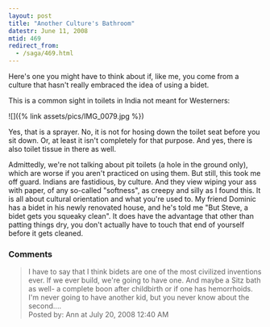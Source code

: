 ```yaml
---
layout: post
title: "Another Culture's Bathroom"
datestr: June 11, 2008
mtid: 469
redirect_from:
  - /saga/469.html
---
```


Here's one you might have to think about if, like me, you come from a culture that hasn't really embraced the idea of using a bidet.

This is a common sight in toilets in India not meant for Westerners:

![]({% link assets/pics/IMG_0079.jpg %})

Yes, that is a sprayer.  No, it is not for hosing down the toilet seat before you sit down.  Or, at least it isn't completely for that purpose.  And yes, there is also toilet tissue in there as well.

Admittedly, we're not talking about pit toilets (a hole in the ground only), which are worse if you aren't practiced on using them.  But still, this took me off guard.  Indians are fastidious, by culture.  And they view wiping your ass with paper, of any so-called "softness", as creepy and silly as I found this.  It is all about cultural orientation and what you're used to.  My friend Dominic has a bidet in his newly renovated house, and he's told me "But Steve, a bidet gets you squeaky clean".  It does have the advantage that other than patting things dry, you don't actually have to touch that end of yourself before it gets cleaned.

### Comments

<blockquote>
I have to say that I think bidets are one of the most civilized inventions ever.  If we ever build, we're going to have one.  And maybe a Sitz bath as well- a complete boon after childbirth or if one has hemorrhoids.  I'm never going to have another kid, but you never know about the second....<br />

<div class="post-meta">Posted by: Ann at July 20, 2008 12:40 AM</div> </blockquote>

